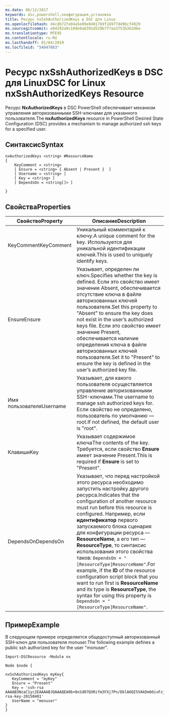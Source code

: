 ```yaml
---
ms.date: 06/12/2017
keywords: dsc,powershell,конфигурация,установка
title: Ресурс nxSshAuthorizedKeys в DSC для Linux
ms.openlocfilehash: d4cdb727a94a5e89e8401769f24977d49bcf4929
ms.sourcegitcommit: e04292a9c10de9a8391d529b7f7aa3753b362dbe
ms.translationtype: MTE95
ms.contentlocale: ru-RU
ms.lasthandoff: 01/04/2019
ms.locfileid: "54047883"
---
```

# <a name="dsc-for-linux-nxsshauthorizedkeys-resource"></a><span data-ttu-id="f164c-103">Ресурс nxSshAuthorizedKeys в DSC для Linux</span><span class="sxs-lookup"><span data-stu-id="f164c-103">DSC for Linux nxSshAuthorizedKeys Resource</span></span>

<span data-ttu-id="f164c-104">Ресурс **NxAuthorizedKeys** в DSC PowerShell обеспечивает механизм управления авторизованными SSH-ключами для указанного пользователя.</span><span class="sxs-lookup"><span data-stu-id="f164c-104">The **nxAuthorizedKeys** resource in PowerShell Desired State Configuration (DSC) provides a mechanism to manage authorized ssh keys for a specified user.</span></span>

## <a name="syntax"></a><span data-ttu-id="f164c-105">Синтаксис</span><span class="sxs-lookup"><span data-stu-id="f164c-105">Syntax</span></span>

```
nxAuthorizedKeys <string> #ResourceName
{
    KeyComment = <string>
    [ Ensure = <string> { Absent | Present }  ]
    [ Username = <string> ]
    [ Key = <string> ]
    [ DependsOn = <string[]> ]

}
```

## <a name="properties"></a><span data-ttu-id="f164c-106">Свойства</span><span class="sxs-lookup"><span data-stu-id="f164c-106">Properties</span></span>

|  <span data-ttu-id="f164c-107">Свойство</span><span class="sxs-lookup"><span data-stu-id="f164c-107">Property</span></span> |  <span data-ttu-id="f164c-108">Описание</span><span class="sxs-lookup"><span data-stu-id="f164c-108">Description</span></span> |
|---|---|
| <span data-ttu-id="f164c-109">KeyComment</span><span class="sxs-lookup"><span data-stu-id="f164c-109">KeyComment</span></span>| <span data-ttu-id="f164c-110">Уникальный комментарий к ключу.</span><span class="sxs-lookup"><span data-stu-id="f164c-110">A unique comment for the key.</span></span> <span data-ttu-id="f164c-111">Используется для уникальной идентификации ключей.</span><span class="sxs-lookup"><span data-stu-id="f164c-111">This is used to uniquely identify keys.</span></span>|
| <span data-ttu-id="f164c-112">Ensure</span><span class="sxs-lookup"><span data-stu-id="f164c-112">Ensure</span></span>| <span data-ttu-id="f164c-113">Указывает, определен ли ключ.</span><span class="sxs-lookup"><span data-stu-id="f164c-113">Specifies whether the key is defined.</span></span> <span data-ttu-id="f164c-114">Если это свойство имеет значение Absent, обеспечивается отсутствие ключа в файле авторизованных ключей пользователя.</span><span class="sxs-lookup"><span data-stu-id="f164c-114">Set this property to "Absent" to ensure the key does not exist in the user’s authorized keys file.</span></span> <span data-ttu-id="f164c-115">Если это свойство имеет значение Present, обеспечивается наличие определения ключа в файле авторизованных ключей пользователя.</span><span class="sxs-lookup"><span data-stu-id="f164c-115">Set it to "Present" to ensure the key is defined in the user’s authorized key file.</span></span>|
| <span data-ttu-id="f164c-116">Имя пользователя</span><span class="sxs-lookup"><span data-stu-id="f164c-116">Username</span></span>| <span data-ttu-id="f164c-117">Указывает, для какого пользователя осуществляется управление авторизованными SSH-ключами.</span><span class="sxs-lookup"><span data-stu-id="f164c-117">The username to manage ssh authorized keys for.</span></span> <span data-ttu-id="f164c-118">Если свойство не определено, пользователь по умолчанию — root.</span><span class="sxs-lookup"><span data-stu-id="f164c-118">If not defined, the default user is "root".</span></span>|
| <span data-ttu-id="f164c-119">Клавиши</span><span class="sxs-lookup"><span data-stu-id="f164c-119">Key</span></span>| <span data-ttu-id="f164c-120">Указывает содержимое ключа</span><span class="sxs-lookup"><span data-stu-id="f164c-120">The contents of the key.</span></span> <span data-ttu-id="f164c-121">Требуется, если свойство **Ensure** имеет значение Present.</span><span class="sxs-lookup"><span data-stu-id="f164c-121">This is required if **Ensure** is set to "Present".</span></span>|
| <span data-ttu-id="f164c-122">DependsOn</span><span class="sxs-lookup"><span data-stu-id="f164c-122">DependsOn</span></span> | <span data-ttu-id="f164c-123">Указывает, что перед настройкой этого ресурса необходимо запустить настройку другого ресурса.</span><span class="sxs-lookup"><span data-stu-id="f164c-123">Indicates that the configuration of another resource must run before this resource is configured.</span></span> <span data-ttu-id="f164c-124">Например, если **идентификатор** первого запускаемого блока сценария для конфигурации ресурса — **ResourceName**, а его тип — **ResourceType**, то синтаксис использования этого свойства таков: `DependsOn = "[ResourceType]ResourceName"`.</span><span class="sxs-lookup"><span data-stu-id="f164c-124">For example, if the **ID** of the resource configuration script block that you want to run first is **ResourceName** and its type is **ResourceType**, the syntax for using this property is `DependsOn = "[ResourceType]ResourceName"`.</span></span>|

## <a name="example"></a><span data-ttu-id="f164c-125">Пример</span><span class="sxs-lookup"><span data-stu-id="f164c-125">Example</span></span>

<span data-ttu-id="f164c-126">В следующем примере определяется общедоступный авторизованный SSH-ключ для пользователя monuser.</span><span class="sxs-lookup"><span data-stu-id="f164c-126">The following example defines a public ssh authorized key for the user "monuser".</span></span>

```
Import-DSCResource -Module nx

Node $node {

nxSshAuthorizedKeys myKey{
   KeyComment = "myKey"
   Ensure = "Present"
   Key = 'ssh-rsa AAAAB3NzaC1yc2EAAAABJQAAAQEA0b+0xSd07QXRifm3FXj7Pn/DblA6QI5VAkDm6OivFzj3U6qGD1VJ6AAxWPCyMl/qhtpRtxZJDu/TxD8AyZNgc8aN2CljN1hOMbBRvH2q5QPf/nCnnJRaGsrxIqZjyZdYo9ZEEzjZUuMDM5HI1LA9B99k/K6PK2Bc1NLivpu7nbtVG2tLOQs+GefsnHuetsRMwo/+c3LtwYm9M0XfkGjYVCLO4CoFuSQpvX6AB3TedUy6NZ0iuxC0kRGg1rIQTwSRcw+McLhslF0drs33fw6tYdzlLBnnzimShMuiDWiT37WqCRovRGYrGCaEFGTG2e0CN8Co8nryXkyWc6NSDNpMzw== rsa-key-20150401'
   UserName = "monuser"
}
}
```
